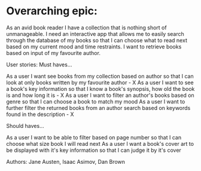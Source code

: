 # Overarching epic: 

As an avid book reader I have a collection that is nothing short of unmanageable. I need an interactive app that allows me to easily search through the database of my books so that I can choose what to read next based on my current mood and time restraints. I want to retrieve books based on input of my favourite author.


User stories:
Must haves…

As a user I want see books from my collection based on author so that I can look at only books written by my favourite author - X
As a user I want to see a book's key information so that I know a book's synopsis, how old the book is and how long it is - X
As a user I want to filter an author's books based on genre so that I can choose a book to match my mood
As a user I want to further filter the returned books from an author search based on keywords found in the description - X

Should haves…

As a user I want to be able to filter based on page number so that I can choose what size book I will read next
As a user I want a book's cover art to be displayed with it's key information so that I can judge it by it's cover

Authors: Jane Austen, Isaac Asimov, Dan Brown
